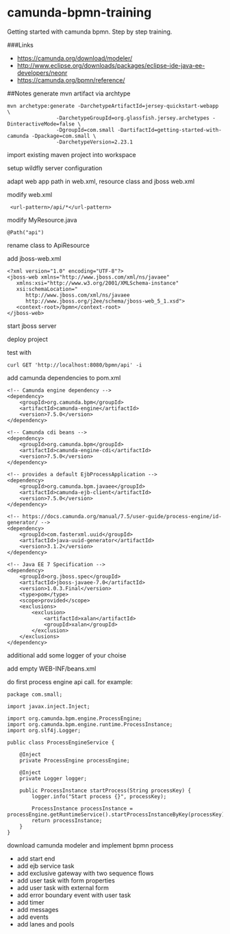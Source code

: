 # camunda-bpmn-training
Getting started with camunda bpmn. Step by step training.

###Links
- https://camunda.org/download/modeler/
- http://www.eclipse.org/downloads/packages/eclipse-ide-java-ee-developers/neonr
- https://camunda.org/bpmn/reference/

##Notes
generate mvn artifact via archtype
```
mvn archetype:generate -DarchetypeArtifactId=jersey-quickstart-webapp \
                -DarchetypeGroupId=org.glassfish.jersey.archetypes -DinteractiveMode=false \
                -DgroupId=com.small -DartifactId=getting-started-with-camunda -Dpackage=com.small \
                -DarchetypeVersion=2.23.1
```
import existing maven project into workspace

setup wildfly server configuration

adapt web app path in web.xml, resource class and jboss web.xml

modify web.xml
```
 <url-pattern>/api/*</url-pattern>
 ```

modify MyResource.java
```
@Path("api")
```

rename class to ApiResource

add jboss-web.xml
```
<?xml version="1.0" encoding="UTF-8"?>
<jboss-web xmlns="http://www.jboss.com/xml/ns/javaee"
   xmlns:xsi="http://www.w3.org/2001/XMLSchema-instance"
   xsi:schemaLocation="
      http://www.jboss.com/xml/ns/javaee
      http://www.jboss.org/j2ee/schema/jboss-web_5_1.xsd">
   <context-root>/bpmn</context-root>
</jboss-web>
```

start jboss server

deploy project

test with 
```
curl GET 'http://localhost:8080/bpmn/api' -i
```

add camunda dependencies to pom.xml
```
<!-- Camunda engine dependency -->
<dependency>
	<groupId>org.camunda.bpm</groupId>
	<artifactId>camunda-engine</artifactId>
	<version>7.5.0</version>
</dependency>

<!-- Camunda cdi beans -->
<dependency>
	<groupId>org.camunda.bpm</groupId>
	<artifactId>camunda-engine-cdi</artifactId>
	<version>7.5.0</version>
</dependency>

<!-- provides a default EjbProcessApplication -->
<dependency>
	<groupId>org.camunda.bpm.javaee</groupId>
	<artifactId>camunda-ejb-client</artifactId>
	<version>7.5.0</version>
</dependency>

<!-- https://docs.camunda.org/manual/7.5/user-guide/process-engine/id-generator/ -->
<dependency>
	<groupId>com.fasterxml.uuid</groupId>
	<artifactId>java-uuid-generator</artifactId>	
	<version>3.1.2</version>
</dependency>

<!-- Java EE 7 Specification -->
<dependency>
	<groupId>org.jboss.spec</groupId>
	<artifactId>jboss-javaee-7.0</artifactId>
  	<version>1.0.3.Final</version>
  	<type>pom</type>
  	<scope>provided</scope>
  	<exclusions>
		<exclusion>
  			<artifactId>xalan</artifactId>
  			<groupId>xalan</groupId>
		</exclusion>
  	</exclusions>
</dependency>   
```

additional add some logger of your choise

add empty WEB-INF/beans.xml

do first process engine api call. for example:
```
package com.small;

import javax.inject.Inject;

import org.camunda.bpm.engine.ProcessEngine;
import org.camunda.bpm.engine.runtime.ProcessInstance;
import org.slf4j.Logger;

public class ProcessEngineService {
	
	@Inject
	private ProcessEngine processEngine;
	
	@Inject
	private Logger logger;
	
	public ProcessInstance startProcess(String processKey) {
		logger.info("Start process {}", processKey);
		
		ProcessInstance processInstance = processEngine.getRuntimeService().startProcessInstanceByKey(processKey);
		return processInstance;
	}
}
```

download camunda modeler and implement bpmn process

- add start end
- add ejb service task
- add exclusive gateway with two sequence flows
- add user task with form properties
- add user task with external form
- add error boundary event with user task
- add timer
- add messages
- add events
- add lanes and pools
